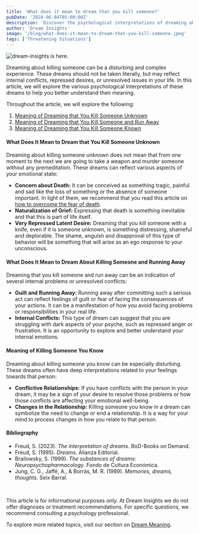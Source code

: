 ```yaml
---
title: 'What does it mean to dream that you kill someone?'
pubDate: '2024-06-04T05:00:00Z'
description: 'Discover the psychological interpretations of dreaming about killing someone, and what these dreams may reflect about your emotional state.'
author: 'Dream Insights'
image: '/blog/what-does-it-mean-to-dream-that-you-kill-someone.jpeg'
tags: ['Threatening Situations']
---
```


![dream-insights is here.](/blog/what-does-it-mean-to-dream-that-you-kill-someone.jpeg)


Dreaming about killing someone can be a disturbing and complex experience. These dreams should not be taken literally, but may reflect internal conflicts, repressed desires, or unresolved issues in your life. In this article, we will explore the various psychological interpretations of these dreams to help you better understand their meaning.

Throughout the article, we will explore the following:

1. [Meaning of Dreaming that You Kill Someone Unknown](#what-does-it-mean-to-dream-that-you-kill-someone-unknown)
2. [Meaning of Dreaming that You Kill Someone and Run Away](#what-does-it-mean-to-dream-that-you-kill-someone-and-run-away)
3. [Meaning of Dreaming that You Kill Someone Known](#what-does-it-mean-to-dream-that-you-kill-someone-known)

#### What Does It Mean to Dream that You Kill Someone Unknown

Dreaming about killing someone unknown does not mean that from one moment to the next we are going to take a weapon and murder someone without any premeditation. These dreams can reflect various aspects of your emotional state:

- **Concern about Death:** It can be conceived as something tragic, painful and sad like the loss of something or the absence of someone important. In light of them, we recommend that you read this article on [how to overcome the fear of death](#how-to-overcome-the-fear-of-death).
- **Naturalization of Grief:** Expressing that death is something inevitable and that this is part of life itself.
- **Very Repressed Latent Desire:** Dreaming that you kill someone with a knife, even if it is someone unknown, is something distressing, shameful and deplorable. The shame, anguish and disapproval of this type of behavior will be something that will arise as an ego response to your unconscious.

#### What Does It Mean to Dream About Killing Someone and Running Away

Dreaming that you kill someone and run away can be an indication of several internal problems or unresolved conflicts:

- **Guilt and Running Away:** Running away after committing such a serious act can reflect feelings of guilt or fear of facing the consequences of your actions. It can be a manifestation of how you avoid facing problems or responsibilities in your real life.
- **Internal Conflicts:** This type of dream can suggest that you are struggling with dark aspects of your psyche, such as repressed anger or frustration. It is an opportunity to explore and better understand your internal emotions.

#### Meaning of Killing Someone You Know

Dreaming about killing someone you know can be especially disturbing. These dreams often have deep interpretations related to your feelings towards that person:

- **Conflictive Relationships:** If you have conflicts with the person in your dream, it may be a sign of your desire to resolve those problems or how those conflicts are affecting your emotional well-being.
- **Changes in the Relationship:** Killing someone you know in a dream can symbolize the need to change or end a relationship. It is a way for your mind to process changes in how you relate to that person.

#### Bibliography

- Freud, S. (2023). *The interpretation of dreams*. BoD-Books on Demand.
- Freud, S. (1995). *Dreams*. Alianza Editorial.
- Brailowsky, S. (1999). *The substances of dreams: Neuropsychopharmacology*. Fondo de Cultura Económica.
- Jung, C. G., Jaffé, A., & Borrás, M. R. (1989). *Memories, dreams, thoughts*. Seix Barral.

<br>

This article is for informational purposes only. At Dream Insights we do not offer diagnoses or treatment recommendations. For specific questions, we recommend consulting a psychology professional.

To explore more related topics, visit our section on [Dream Meaning](#).